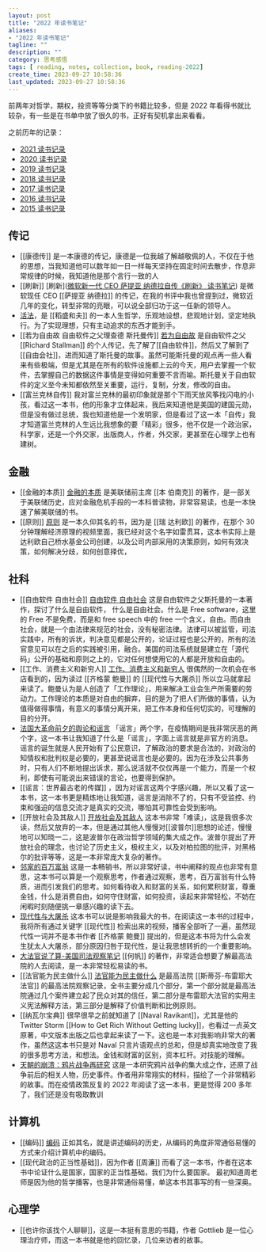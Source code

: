 ```yaml
---
layout: post
title: "2022 年读书笔记"
aliases:
- "2022 年读书笔记"
tagline: ""
description: ""
category: 思考感悟 
tags: [ reading, notes, collection, book, reading-2022]
create_time: 2023-09-27 10:58:36
last_updated: 2023-09-27 10:58:36
---
```


前两年对哲学，期权，投资等等分类下的书籍比较多，但是 2022 年看得书就比较杂，有一些是在书单中放了很久的书，正好有契机拿出来看看。

之前历年的记录：

- [2021 读书记录](/post/2021/12/reading-in-year-2021.html)
- [2020 读书记录](/post/2020/12/reading-in-year-2020.html)
- [2019 读书记录](/post/2019/12/reading-in-year-2019.html)
- [2018 读书记录](/post/2018/12/reading-in-year-2018.html)
- [2017 读书记录](/post/2017/12/reading-in-year-2017.html)
- [2016 读书记录](/post/2016/12/reading-in-year-2016.html)
- [2015 读书记录](/post/2015/12/reading-in-year-2015.html)

## 传记

- [[康德传]] 是一本康德的传记，康德是一位我越了解越敬佩的人，不仅在于他的思想，当我知道他可以数年如一日一样每天坚持在固定时间去散步，作息非常规律的时候，我知道他是那个言行一致的人
- [[刷新]] [刷新]([微软新一代 CEO 萨提亚 纳德拉自传《刷新》 读书笔记](https://blog.einverne.info/post/2022/06/hit-refresh.html)) 是微软现任 CEO [[萨提亚 纳德拉]] 的传记，在我的书评中我也曾提到过，微软近几年的变化，转型非常的亮眼，可以说全部归功于这一任新的领导人。
- [活法](https://blog.einverne.info/post/2022/11/the-meaning-of-life.html)，是 [[稻盛和夫]] 的一本人生哲学，乐观地设想，悲观地计划，坚定地执行。为了实现理想，只有主动追求的东西才能到手。
- [[若为自由故 自由软件之父理查德 斯托曼传]] [若为自由故](https://blog.einverne.info/post/2022/06/free-as-in-freedom.html) 是自由软件之父 [[Richard Stallman]] 的个人传记，先了解了[[自由软件]]，然后又了解到了 [[自由会社]]，进而知道了斯托曼的故事。虽然可能斯托曼的观点再一些人看来有些极端，但是尤其是在所有的软件设施都上云的今天，用户去掌握一个软件，去掌握自己的数据这件事情是变得如何重要不言而喻。斯托曼关于自由软件的定义至今未知都依然至关重要，运行，复制，分发，修改的自由。
- [[富兰克林自传]] 我对富兰克林的最初印象就是那个下雨天放风筝找闪电的小孩，看过这一本书，他的形象才立体起来，我后来知道他是美国的建国元勋，但是没有做过总统，我也知道他是一个发明家，但是看过了这一本「自传」我才知道富兰克林的人生远比我想象的要「精彩」很多，他不仅是一个政治家，科学家，还是一个外交家，出版商人，作者，外交家，更甚至在心理学上也有建树。

## 金融

- [[金融的本质]] [金融的本质](https://blog.einverne.info/post/2022/06/the-federal-reserve-and-the-financial-crisis.html) 是美联储前主席 [[本 伯南克]] 的著作，是一部关于美联储历史，应对金融危机手段的一本科普读物，非常容易读，也是一本快速了解美联储的书。
- [[原则]] [原则](https://blog.einverne.info/post/2022/10/principles-life-and-work.html) 是一本久仰其名的书，因为是 [[瑞 达利欧]] 的著作，在那个 30 分钟理解经济原理的视频里面，我已经对这个名字如雷贯耳，这本书实际上是达利欧自己桥水基金公司创建，以及公司内部采用的决策原则，如何有效决策，如何解决分歧，如何创意择优，

## 社科

- [[自由软件 自由社会]] [自由软件 自由社会](https://blog.einverne.info/post/2022/05/free-software-free-society.html) 这是自由软件之父斯托曼的一本著作，探讨了什么是自由软件， 什么是自由社会。什么是 Free software，这里的 Free 不是免费，而是和 free speech 中的 free 一个含义，自由。而自由社会，就是一个由法律来规范的社会，没有秘密法律。法律可以被监管，司法实践中，所有的诉状，判决意见都是公开的，论证过程也是公开的，所有的法官意见可以在之后的实践被引用，融合。美国的司法系统就是建立在「源代码」公开的基础和原则之上的，它对任何想使用它的人都是开放和自由的。
- [[工作、消费主义和新穷人]] [工作、消费主义和新穷人](https://blog.einverne.info/post/2022/11/work-consumerism-and-the-new-poor.html) 很偶然的一次机会在书店看到的，因为读过 [[齐格蒙 鲍曼]] 的 [[现代性与大屠杀]] 所以立马就拿起来读了。鲍曼认为是人创造了「工作理论」，用来解决工业会生产所需要的劳动力。工作理论的本质是对自由的摒弃，目的是为了把人们所做的事情，认为值得做得事情，有意义的事情分离开来，把工作本身和任何切实的，可理解的目的分开。
- [法国大革命前夕的舆论和谣言](https://blog.einverne.info/post/2022/07/french-revolution-rumour.html) 「谣言」两个字，在疫情期间是我非常厌恶的两个字，这一本书让我知道了什么是「谣言」，字面上谣言就是非官方的消息。谣言的诞生就是人民开始有了公民意识，了解政治的要求是合法的，对政治的知情权和批判权是必要的，更甚至说谣言也是必要的。因为在涉及公共事务时，只有人们不断地提出诉求，那么说活就不仅仅再是一个能力，而是一个权利，即使有可能说出来错误的言论，也要得到保护。
- [[谣言：世界最古老的传媒]] ，因为对谣言这两个字感兴趣，所以又看了这一本书，这一本书更是精炼地让我知道，谣言是消除不了的，只有不受监控、约束和强迫的信息交流才是真实的交流，哪怕其可靠性会受到影响。
- [[开放社会及其敌人]] [开放社会及其敌人](https://blog.einverne.info/post/2022/06/the-open-society-and-its-enemies.html) 这本书非常「难读」，这是我很多次读，然后又放弃的一本，但是通过其他人慢慢对[[波普尔]]思想的论述，慢慢地可以知晓一二，这是波普尔在政治哲学领域的集大成之作。波普尔提出了开放社会的理念，也讨论了历史主义，极权主义，以及对柏拉图的批评，对黑格尔的批评等等，这是一本非常庞大复杂的著作。
- [邻家的百万富翁](https://blog.einverne.info/post/2022/05/the-millionaire-next-door.html) 这是一本畅销书，所以非常好读，书中阐释的观点也非常有意思，这本书可以算是一个观察思考，作者通过观察，思考，百万富翁有什么特质，进而引发我们的思考。如何看待收入和财富的关系，如何累积财富，尊重金钱，什么是消费自由，如何守住财富，如何投资，读起来非常轻松，不妨在闲暇时刻随便挑一章感兴趣的读下去。
- [现代性与大屠杀](https://blog.einverne.info/post/2022/05/modernity-and-the-holocaust-review.html) 这本书可以说是影响我最大的书，在阅读这一本书的过程中，我将所有通过关键字 [[现代性]] 检索出来的视频，播客全部听了一遍，虽然现代性一词并不是本书作者 [[齐格蒙 鲍曼]] 提出的，但是这本书将为什么会发生犹太人大屠杀，部分原因归咎于现代性，是让我思想转折的一个重要影响。
- [大法官说了算-美国司法观察笔记](https://blog.einverne.info/post/2022/04/why-judge-important.html) [[何帆]] 的著作，非常适合想要了解最高法院的人去阅读，是一本非常轻松易读的书。
- [[法官能为民主做什么]] [法官能为民主做什么](https://blog.einverne.info/post/2022/04/making-our-democracy-work.html) 是最高法院 [[斯蒂芬-布雷耶大法官]] 的最高法院观察记录，全书主要分成几个部分，第一个部分就是最高法院通过几个案件建立起了民众对其的信任，第二部分是布雷耶大法官的实用主义宪法解释方法，第三部分是解释了价值判断和比例原则。
- [[纳瓦尔宝典]] 很早很早之前就知道了 [[Naval Ravikant]]，尤其是他的 Twitter Storm [[How to Get Rich Without Getting lucky]]，也看过一点英文原著，中文版本出版之后也拿起来读了一下。这也是一本对我影响非常大的著作，虽然这这本书只是对 Naval 只言片语观点的总和，但是却真实地改变了我的很多思考方法，和想法。金钱和财富的区别，资本杠杆。对技能的理解。
- [天朝的崩溃：鸦片战争再研究](/post/2022/12/the-collapse-of-the-heavenly-dynasty.html) 这是一本研究鸦片战争的集大成之作，还原了战争前后的相关人物，历史事件。作者用非常翔实的材料，描绘了一个非常精彩的故事。而在疫情政策反复的 2022 年阅读了这一本书，更是觉得 200 多年了，我们还是没有吸取教训

## 计算机

- [[编码]] [编码](https://blog.einverne.info/post/2022/07/code-hidden-language-of-computer-notes.html) 正如其名，就是讲述编码的历史，从编码的角度非常通俗易懂的方式来介绍计算机中的编码。
- [[现代政治的正当性基础]]，因为作者 [[周濂]] 而看了这一本书，作者在这本书中论证什么是国家，国家的正当性基础，我们为什么要国家。 最初知道周老师是因为他的哲学播客，也是非常通俗易懂，单这本书其事写的有一些深奥。

## 心理学

- [[也许你该找个人聊聊]]，这是一本挺有意思的书籍，作者 Gottlieb 是一位心理治疗师，而这一本书就是他的回忆录，几位来访者的故事。
